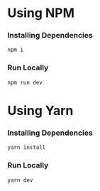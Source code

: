 # Using NPM

 ### Installing Dependencies
```
npm i
```
### Run Locally
```
npm run dev
```

# Using Yarn
### Installing Dependencies
```
yarn install
```

### Run Locally
```
yarn dev
```